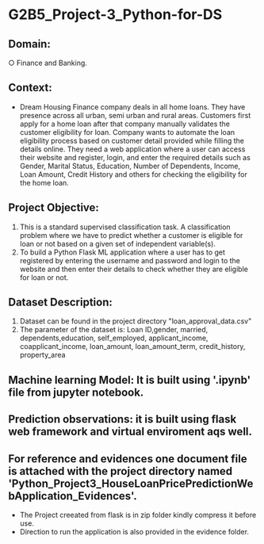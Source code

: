 # G2B5_Project-3_Python-for-DS
## Domain:
   ○ Finance and Banking.
## Context:
   - Dream Housing Finance company deals in all home loans. They have presence across all urban, semi urban and rural areas. Customers first apply for a home
loan after that company manually validates the customer eligibility for loan. Company wants to automate the loan eligibility process based on customer detail provided while filling the details online. They need a web application where a user can access their website and register, login, and enter the required details such as Gender, Marital Status, Education, Number of Dependents, Income, Loan Amount, Credit History and others for checking the eligibility for the home loan.
## Project Objective:
   1) This is a standard supervised classification task. A classification problem where we have to predict whether a customer is eligible for loan or not based on
a given set of independent variable(s).
   2) To build a Python Flask ML application where a user has to get registered by entering the username and password and login to the website and then enter
their details to check whether they are eligible for loan or not.
## Dataset Description:
   1. Dataset can be found in the project directory "loan_approval_data.csv"
   2. The parameter of the dataset is: Loan ID,gender, married, dependents,education, self_employed,  applicant_income,
                           coapplicant_income, loan_amount, loan_amount_term, credit_history, property_area

## Machine learning Model: It is built using '.ipynb' file from jupyter notebook.
## Prediction observations: it is built using flask web framework and virtual enviroment aqs well.
## For reference and evidences one document file is attached with the project directory named 'Python_Project3_HouseLoanPricePredictionWebApplication_Evidences'.
- The Project creeated from flask is in zip folder kindly compress it before use.
- Direction to run the application is also provided in the evidence folder.
